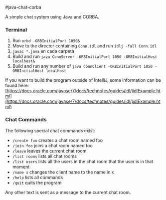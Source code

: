 #java-chat-corba

A simple chat system using Java and CORBA. 

### Terminal

1. Run `orbd -ORBInitialPort 1050&`
2. Move to the director containing `Conn.idl` and run `idlj -fall Conn.idl`
3. `javac *.java` en cada carpeta 
4. Build and run `java ConnServer -ORBInitialPort 1050 -ORBInitialHost localhost&`
5. Build and run any number of `java ConnClient -ORBInitialPort 1050 -ORBInitialHost localhost`

If you want to build the program outside of IntelliJ, some information can be found here: [https://docs.oracle.com/javase/7/docs/technotes/guides/idl/jidlExample.html](https://docs.oracle.com/javase/7/docs/technotes/guides/idl/jidlExample.html)

### Chat Commands

The following special chat commands exist: 

* `/create foo` creates a chat room named foo
* `/join foo` joins a chat room named foo
* `/leave` leaves the current chat room
* `/list rooms` lists all chat rooms
* `/list users` lists all the users in the chat room that the user is in that moment
* `/name x` changes the client name to the name in x
* `/help` lists all commands
* `/quit` quits the program

Any other text is sent as a message to the current chat room.
